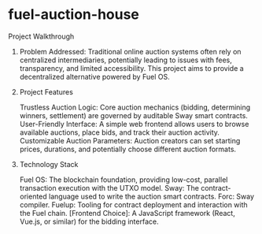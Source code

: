# fuel-auction-house

Project Walkthrough

1. Problem Addressed: Traditional online auction systems often rely on centralized intermediaries, potentially leading to issues with fees, transparency, and limited accessibility. This project aims to provide a decentralized alternative powered by Fuel OS.

2. Project Features

    Trustless Auction Logic: Core auction mechanics (bidding, determining winners, settlement) are governed by auditable Sway smart contracts.
    User-Friendly Interface: A simple web frontend allows users to browse available auctions, place bids, and track their auction activity.
    Customizable Auction Parameters: Auction creators can set starting prices, durations, and potentially choose different auction formats.

3. Technology Stack

    Fuel OS: The blockchain foundation, providing low-cost, parallel transaction execution with the UTXO model.
    Sway: The contract-oriented language used to write the auction smart contracts.
    Forc: Sway compiler.
    Fuelup: Tooling for contract deployment and interaction with the Fuel chain.
    [Frontend Choice]: A JavaScript framework (React, Vue.js, or similar) for the bidding interface.

